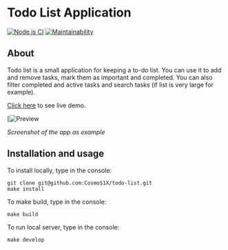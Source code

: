 # Todo List Application

[![Node.js CI](https://github.com/CosmoS1X/todo-list/actions/workflows/node.js.yml/badge.svg)](https://github.com/CosmoS1X/todo-list/actions/workflows/node.js.yml)
[![Maintainability](https://api.codeclimate.com/v1/badges/04171a4bb6a74e56ab12/maintainability)](https://codeclimate.com/github/CosmoS1X/todo-list/maintainability)

## About

Todo list is a small application for keeping a to-do list. You can use it to add and remove tasks, mark them as important and completed. You can also filter completed and active tasks and search tasks (if list is very large for example).

[Click here](http://todo-list-vert.vercel.app/) to see live demo.

[![Preview](https://i114.fastpic.ru/big/2021/0615/97/b52604434938caf551d4796e73b7d797.png)

*Screenshot of the app as example*

## Installation and usage

To install locally, type in the console:

    git clone git@github.com:CosmoS1X/todo-list.git
    make install

To make build, type in the console:

    make build

To run local server, type in the console:

    make develop

